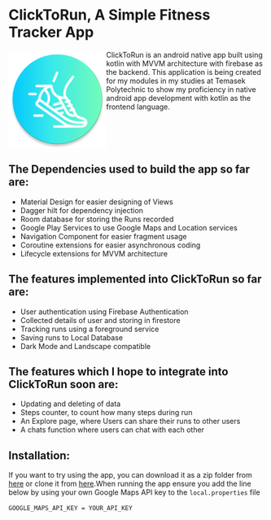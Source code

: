 # ClickToRun, A Simple Fitness Tracker App
<img src="https://github.com/Coeeter/ClickToRun/blob/master/app/src/main/res/mipmap-xxxhdpi/ic_launcher_round.png?raw=true" align="left">
ClickToRun is an android native app built using kotlin with MVVM architecture with firebase as the backend. This application is being created for my modules in my studies at Temasek Polytechnic to show my proficiency in native android app development with kotlin as the frontend language.
<br clear="left"/>

## The Dependencies used to build the app so far are:
- Material Design for easier designing of Views
- Dagger hilt for dependency injection
- Room database for storing the Runs recorded
- Google Play Services to use Google Maps and Location services
- Navigation Component for easier fragment usage
- Coroutine extensions for easier asynchronous coding
- Lifecycle extensions for MVVM architecture

## The features implemented into ClickToRun so far are:
- User authentication using Firebase Authentication
- Collected details of user and storing in firestore
- Tracking runs using a foreground service
- Saving runs to Local Database
- Dark Mode and Landscape compatible

## The features which I hope to integrate into ClickToRun soon are:
- Updating and deleting of data
- Steps counter, to count how many steps during run
- An Explore page, where Users can share their runs to other users
- A chats function where users can chat with each other

## Installation:
If you want to try using the app, you can download it as a zip folder from [here](https://github.com/Coeeter/ClickToRun) or clone it from [here](https://github.com/Coeeter/ClickToRun.git).When running the app ensure you add the line below by using your own Google Maps API key to the `local.properties` file
```properties
GOOGLE_MAPS_API_KEY = YOUR_API_KEY
```
